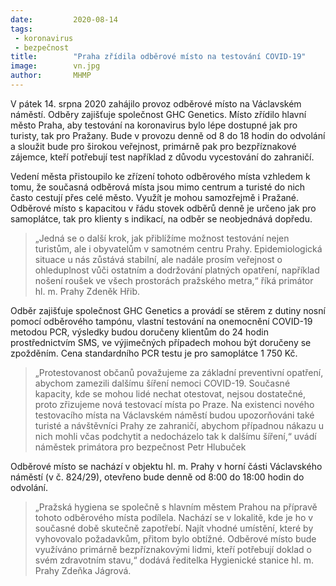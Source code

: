 ```yaml
---
date:         2020-08-14
tags:         
 - koronavirus
 - bezpečnost
title:        "Praha zřídila odběrové místo na testování COVID-19"
image: 	      vn.jpg
author:       MHMP
---
```


V pátek 14. srpna 2020 zahájilo provoz odběrové místo na Václavském náměstí. Odběry zajišťuje společnost GHC Genetics. Místo zřídilo hlavní město Praha, aby testování na koronavirus bylo lépe dostupné jak pro turisty, tak pro Pražany. Bude v provozu denně od 8 do 18 hodin do odvolání a sloužit bude pro širokou veřejnost, primárně pak pro bezpříznakové zájemce, kteří potřebují test například z důvodu vycestování do zahraničí.

Vedení města přistoupilo ke zřízení tohoto odběrového místa vzhledem k tomu, že současná odběrová místa jsou mimo centrum a turisté do nich často cestují přes celé město. Využít je mohou samozřejmě i Pražané. Odběrové místo s kapacitou v řádu stovek odběrů denně je určeno jak pro samoplátce, tak pro klienty s indikací, na odběr se neobjednává dopředu.

> „Jedná se o další krok, jak přiblížíme možnost testování nejen turistům, ale i obyvatelům v samotném centru Prahy. Epidemiologická situace u nás zůstává stabilní, ale nadále prosím veřejnost o ohleduplnost vůči ostatním a dodržování platných opatření, například nošení roušek ve všech prostorách pražského metra,“ říká primátor hl. m. Prahy Zdeněk Hřib.

Odběr zajišťuje společnost GHC Genetics a provádí se stěrem z dutiny nosní pomocí odběrového tampónu, vlastní testování na onemocnění COVID-19 metodou PCR, výsledky budou doručeny klientům do 24 hodin prostřednictvím SMS, ve výjimečných případech mohou být doručeny se zpožděním. Cena standardního PCR testu je pro samoplátce 1 750 Kč.

> „Protestovanost občanů považujeme za základní preventivní opatření, abychom zamezili dalšímu šíření nemoci COVID-19. Současné kapacity, kde se mohou lidé nechat otestovat, nejsou dostatečné, proto zřizujeme nová testovací místa po Praze. Na existenci nového testovacího místa na Václavském náměstí budou upozorňováni také turisté a návštěvníci Prahy ze zahraničí, abychom případnou nákazu u nich mohli včas podchytit a nedocházelo tak k dalšímu šíření,“ uvádí náměstek primátora pro bezpečnost Petr Hlubuček

Odběrové místo se nachází v objektu hl. m. Prahy v horní části Václavského náměstí (v č. 824/29), otevřeno bude denně od 8:00 do 18:00 hodin do odvolání.

> „Pražská hygiena se společně s hlavním městem Prahou na přípravě tohoto odběrového místa podílela. Nachází se v lokalitě, kde je ho v současné době skutečně zapotřebí. Najít vhodné umístění, které by vyhovovalo požadavkům, přitom bylo obtížné. Odběrové místo bude využíváno primárně bezpříznakovými lidmi, kteří potřebují doklad o svém zdravotním stavu,“ dodává ředitelka Hygienické stanice hl. m. Prahy Zdeňka Jágrová.
